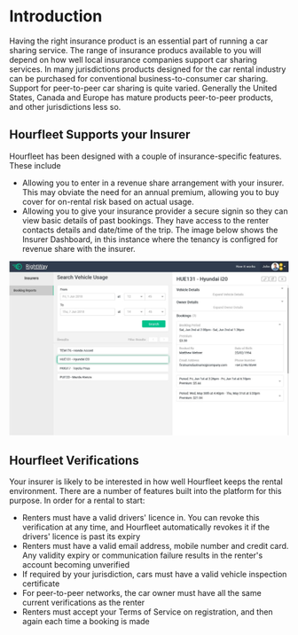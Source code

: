 # Introduction
Having the right insurance product is an essential part of running a car sharing service. The range of insurance producs available to you will depend on how well local insurance companies support car sharing services. In many jurisdictions products designed for the car rental industry can be purchased for conventional business-to-consumer car sharing. Support for peer-to-peer car sharing is quite varied. Generally the United States, Canada and Europe has mature products peer-to-peer products, and other jurisdictions less so.

## Hourfleet Supports your Insurer
Hourfleet has been designed with a couple of insurance-specific features. These include
- Allowing you to enter in a revenue share arrangement with your insurer. This may obviate the need for an annual premium, allowing you to buy cover for on-rental risk based on actual usage.  
- Allowing you to give your insurance provider a secure signin so they can view basic details of past bookings. They have access to the renter contacts details and date/time of the trip. The image below shows the Insurer Dashboard, in this instance where the tenancy is configred for revenue share with the insurer.

![](images/Insurers_Bookings_Desktop.jpg) 

## Hourfleet Verifications  
Your insurer is likely to be interested in how well Hourfleet keeps the rental environment. There are a number of features built into the platform for this purpose. In order for a rental to start:
- Renters must have a valid drivers' licence in. You can revoke this verification at any time, and Hourfleet automatically revokes it if the drivers' licence is past its expiry
- Renters must have a valid email address, mobile number and credit card. Any validity expiry or communication failure results in the renter's account becoming unverified
- If required by your jurisdiction, cars must have a valid vehicle inspection certificate 
- For peer-to-peer networks, the car owner must have all the same current verifications as the renter
- Renters must accept your Terms of Service on registration, and then again each time a booking is made
